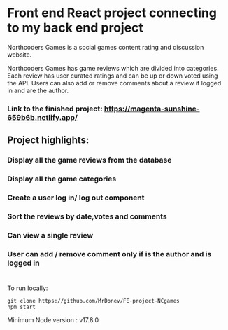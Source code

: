 # Front end React project connecting to my back end project

Northcoders Games is a social games content rating and discussion website.

Northcoders Games has game reviews which are divided into categories. Each review has user curated ratings and can be up or down voted using the API. Users can also add or remove comments about a review if logged in and are the author.

### Link to the finished project: https://magenta-sunshine-659b6b.netlify.app/


## Project highlights:

### Display all the game reviews from the database

### Display all the game categories

### Create a user log in/ log out component

### Sort the reviews by date,votes and comments

### Can view a single review

### User can add / remove comment only if is the author and is logged in

#
To run locally: 
```JS 
git clone https://github.com/MrDonev/FE-project-NCgames 
npm start
```

Minimum Node version : v17.8.0